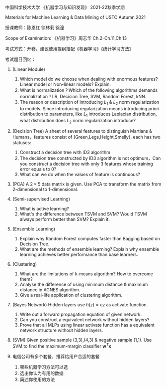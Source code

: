 中国科学技术大学 《机器学习与知识发现》 2021-22秋季学期

Materials for Machine Learning & Data Mining of USTC Autumn 2021

授课教师：陈恩红 徐林莉 徐潼 

Scope of Examination: 《机器学习》周志华 Ch.2-Ch.11,Ch.13

考试方式：开卷，建议使用提纲搭配《机器学习》《统计学习方法》

考试题目回忆：

1. (Linear Module) 
   1) Which model do we choose when dealing with enormous features? Linear model or Non-linear models? Explain.
   2) What is normalization？Which of the following algorithms demands normalization？LR, Decision Tree, SVM, Random Forest, kNN.
   3) The reason or description of introducing $L_1\ \&\ L_2$ norm regularization to models. Since introducing regularization means introducing priori distribution to parameters, like $L_1$ introduces Laplacian distribution, what distribution does $L_2$ norm regularization introduce?

2. (Decision Tree) A sheet of several features to distinguish Martians & Humans，features consist of {Green,Legs,Height,Smelly}, each has two statuses:
   1) Construct a decision tree with ID3 algorithm
   2) The decision tree constructed by ID3 algorithm is not optimum，Can you construct a decision tree with only 3 features whose training error equals to 0?
   3) What can we do when the values of feature is continuous?

3. (PCA) A $2\times5$ data matrix is given. Use PCA to transform the matrix from 2-dimensional to 1-dimensional.

4. (Semi-supervised Learning)
   1) What is active learning?
   2) What's the difference between TSVM and SVM? Would TSVM always perform better than SVM? Explain it.

5. (Ensemble Learning)
   1) Explain why Random Forest computes faster than Bagging based on Decision Tree.
   2) What are the methods of ensemble learning? Explain why ensemble learning achieves better performance than base learners.
   
6. (Clustering)
   1) What are the limitations of k-means algorithm? How to overcome them?
   2) Analyse the difference of using minimum distance & maximum distance in AGNES algorithm.
   3) Give a real-life application of clustering algorithm.

7. (Bayes Network) Hidden layers use $h(z)=cz$ as activate function.
   1) Write out a forward propagation equation of given network.  
   2) Can you construct a equivalent network without hidden layers?
   3) Prove that all MLPs using linear activate function has a equivalent network structure without hidden layers.

8. (SVM) Given positive sample (3,3),(4,3) & negative sample (1,1). Use SVM to find the maximum-margin classifier $\boldsymbol{w}^T\boldsymbol{x}$

9. 电信公司有多个套餐，推荐给用户合适的套餐
    1) 哪些机器学习方法可以选
    2) 选出你认为有用的数据
    3) 简述你使用的方法
